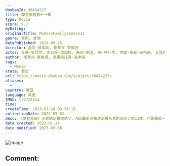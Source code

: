 ```yaml
---
doubanId: 30454227
title: 摩登家庭第十一季
type: Movie
score: 9.7
myRating: 
originalTitle: ModernFamilySeason11
genre: 喜剧, 爱情
datePublished: 2019-09-25
director: 盖尔·曼库索, 斯蒂文·莱维坦
actor: 艾德·奥尼尔, 索菲娅·维加拉, 朱丽·鲍温, 泰·布利尔, 杰西·泰勒·弗格森, 艾瑞克·斯通斯崔特, 里克·罗德里格兹, 诺兰·古德, 萨拉·海蓝德, 阿芮尔·温特, 奥布里·安德森, 大卫·贝克汉姆, 柯特妮·考克斯, 凯斯宾·迪亚门特, 爱德华·阿斯纳, 坦纳·诺兰, 詹·柯克曼, 汉娜·卡苏拉卡, 凯文·丹尼尔斯, 伊莱·盖布, 兰登·泰勒·克洛茨, 马瑟·泽科尔, 埃克托尔·埃利亚斯, 保罗·杜利, 托德·吉贝哈恩, 拉乌尔·拉科特, 安德鲁·弗罗里, 马蒂·瑞恩, 妮可·孙, 豪尔赫·汤姆森, 本杰明·布拉特, 维多利亚·格蕾丝, 乔什·加德, 埃迪·阿尔法诺, 丹增·诺盖·特雷纳, 安迪·沃肯, 亚历克斯·佩雷斯, 夏恩·尹, 海伦·玛德琳·金, 马特·库伦, 朱莉娅·福勒, 卡德罗莎·奥娜·卡罗尔, 乔什·宾斯, 科尔·格德斯, 贾斯汀·艾林斯, 杰米·莫耶, 克里斯汀·李, 加布里埃尔·鲁伊斯, 丹妮拉·玻芭迪拉, 萨姆·洛伊德, 拉努玛·潘萨齐, 克里斯·乔丹·沃尔, 克里斯托弗·戈勒姆, 马修·威尔卡斯, 斯蒂芬妮·柯尼希, 萨奈·维多利亚, 莫莉·伊法莲, 艾芙莉·蒂优·埃塞克斯, 海莉·艾琳, 里德·尤因, 阿诺德·比纳德, 温蒂·马力克, 杰瑞米·马奎尔, 塞缪尔·戴维斯, 斯蒂芬妮·比翠丝, 凯西·马哈菲, 佛莱德·威拉特, 玛莎·克拉默, 雷切尔·贝·琼斯, 希拉里·安妮·马修, 罗伊·奥麦利, 罗德里戈·罗哈斯, 乔恩·戴利, 汤姆·菲茨帕特里克, 斯戴芬·莫昌特, 史努比狗狗, 马克·索尔, 米歇尔·坎贝尔, 保拉·马绍尔, 克里斯·吉尔, 伊丽莎白·班克斯, 小艾德·博格里, 罗伯·里格尔, 吉米·塔特罗, 凯文·米勒, 克里斯蒂安巴里利亚斯, 多米尼克·伯吉斯, 艾米·皮特兹, 肯戴尔·富特, 马修·里施, 梅丽莎
author: 斯蒂文·莱维坦, 克里斯托弗·洛伊德
tags:
  - Movie
state: 看过
url: https://movie.douban.com/subject/30454227/
aliases:
  - 
country: 美国
language: 英语
IMDb: tt9728344
time: 
createTime: 2023-01-24 00:36:19
collectionDate: 2022-05-01
desc: 《摩登家庭》正式确定要完结了。ABC最新宣布这部著名喜剧获续订第11季，也是最后一季，新季“会有更多里程碑式的事件，这部剧的剧迷绝对不想错过”。据称最终季至少将有18集，可能会扩增到22集。从去年...
date created: 2023-01-24
date modified: 2023-03-08
---
```


![image](p2584872902.jpg)

Comment:
---
